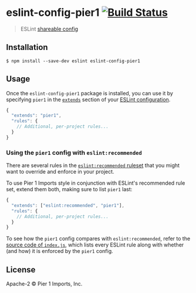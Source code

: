 # eslint-config-pier1 [![Build Status](https://travis-ci.org/pier1/eslint-config-pier1.svg?branch=master)](https://travis-ci.org/pier1/eslint-config-pier1)

> ESLint [shareable config](http://eslint.org/docs/developer-guide/shareable-configs.html)


## Installation

```
$ npm install --save-dev eslint eslint-config-pier1
```


## Usage

Once the `eslint-config-pier1` package is installed, you can use it by specifying `pier1` in the [`extends`](http://eslint.org/docs/user-guide/configuring#extending-configuration-files) section of your [ESLint configuration](http://eslint.org/docs/user-guide/configuring).

```js
{
  "extends": "pier1",
  "rules": {
    // Additional, per-project rules...
  }
}
```

### Using the `pier1` config with `eslint:recommended`

There are several rules in the [`eslint:recommended` ruleset](http://eslint.org/docs/rules/) that you might want to override and enforce in your project.

To use Pier 1 Imports style in conjunction with ESLint's recommended rule set, extend them both, making sure to list `pier1` last:

```js
{
  "extends": ["eslint:recommended", "pier1"],
  "rules": {
    // Additional, per-project rules...
  }
}
```

To see how the `pier1` config compares with `eslint:recommended`, refer to the [source code of `index.js`](https://github.com/pier1/eslint-config-pier1/blob/master/index.js), which lists every ESLint rule along with whether (and how) it is enforced by the `pier1` config.


## License

Apache-2 © Pier 1 Imports, Inc.
